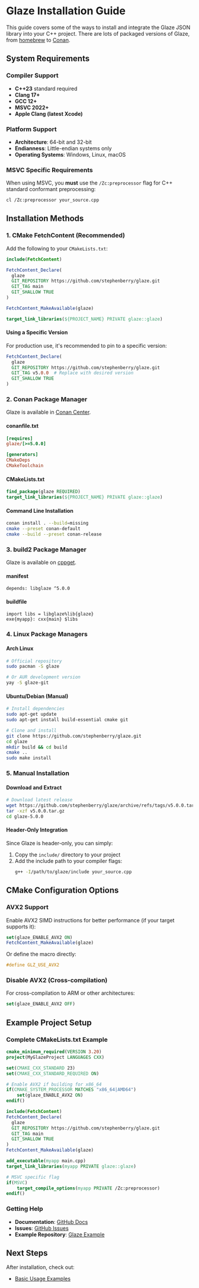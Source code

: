 # Glaze Installation Guide

This guide covers some of the ways to install and integrate the Glaze JSON library into your C++ project. There are lots of packaged versions of Glaze, from [homebrew](https://formulae.brew.sh/formula/glaze) to [Conan](https://conan.io/center/recipes/glaze).

## System Requirements

### Compiler Support
- **C++23** standard required
- **Clang 17+**
- **GCC 12+** 
- **MSVC 2022+**
- **Apple Clang (latest Xcode)**

### Platform Support
- **Architecture**: 64-bit and 32-bit
- **Endianness**: Little-endian systems only
- **Operating Systems**: Windows, Linux, macOS

### MSVC Specific Requirements
When using MSVC, you **must** use the `/Zc:preprocessor` flag for C++ standard conformant preprocessing:

```bash
cl /Zc:preprocessor your_source.cpp
```

## Installation Methods

### 1. CMake FetchContent (Recommended)

Add the following to your `CMakeLists.txt`:

```cmake
include(FetchContent)

FetchContent_Declare(
  glaze
  GIT_REPOSITORY https://github.com/stephenberry/glaze.git
  GIT_TAG main
  GIT_SHALLOW TRUE
)

FetchContent_MakeAvailable(glaze)

target_link_libraries(${PROJECT_NAME} PRIVATE glaze::glaze)
```

#### Using a Specific Version

For production use, it's recommended to pin to a specific version:

```cmake
FetchContent_Declare(
  glaze
  GIT_REPOSITORY https://github.com/stephenberry/glaze.git
  GIT_TAG v5.0.0  # Replace with desired version
  GIT_SHALLOW TRUE
)
```

### 2. Conan Package Manager

Glaze is available in [Conan Center](https://conan.io/center/recipes/glaze).

#### conanfile.txt
```ini
[requires]
glaze/[>=5.0.0]

[generators]
CMakeDeps
CMakeToolchain
```

#### CMakeLists.txt
```cmake
find_package(glaze REQUIRED)
target_link_libraries(${PROJECT_NAME} PRIVATE glaze::glaze)
```

#### Command Line Installation
```bash
conan install . --build=missing
cmake --preset conan-default
cmake --build --preset conan-release
```

### 3. build2 Package Manager

Glaze is available on [cppget](https://cppget.org/libglaze).

#### manifest
```
depends: libglaze ^5.0.0
```

#### buildfile
```
import libs = libglaze%lib{glaze}
exe{myapp}: cxx{main} $libs
```

### 4. Linux Package Managers

#### Arch Linux
```bash
# Official repository
sudo pacman -S glaze

# Or AUR development version
yay -S glaze-git
```

#### Ubuntu/Debian (Manual)
```bash
# Install dependencies
sudo apt-get update
sudo apt-get install build-essential cmake git

# Clone and install
git clone https://github.com/stephenberry/glaze.git
cd glaze
mkdir build && cd build
cmake ..
sudo make install
```

### 5. Manual Installation

#### Download and Extract
```bash
# Download latest release
wget https://github.com/stephenberry/glaze/archive/refs/tags/v5.0.0.tar.gz
tar -xzf v5.0.0.tar.gz
cd glaze-5.0.0
```

#### Header-Only Integration
Since Glaze is header-only, you can simply:

1. Copy the `include/` directory to your project
2. Add the include path to your compiler flags:
   ```bash
   g++ -I/path/to/glaze/include your_source.cpp
   ```

## CMake Configuration Options

### AVX2 Support
Enable AVX2 SIMD instructions for better performance (if your target supports it):

```cmake
set(glaze_ENABLE_AVX2 ON)
FetchContent_MakeAvailable(glaze)
```

Or define the macro directly:
```cpp
#define GLZ_USE_AVX2
```

### Disable AVX2 (Cross-compilation)
For cross-compilation to ARM or other architectures:

```cmake
set(glaze_ENABLE_AVX2 OFF)
```

## Example Project Setup

### Complete CMakeLists.txt Example
```cmake
cmake_minimum_required(VERSION 3.20)
project(MyGlazeProject LANGUAGES CXX)

set(CMAKE_CXX_STANDARD 23)
set(CMAKE_CXX_STANDARD_REQUIRED ON)

# Enable AVX2 if building for x86_64
if(CMAKE_SYSTEM_PROCESSOR MATCHES "x86_64|AMD64")
    set(glaze_ENABLE_AVX2 ON)
endif()

include(FetchContent)
FetchContent_Declare(
  glaze
  GIT_REPOSITORY https://github.com/stephenberry/glaze.git
  GIT_TAG main
  GIT_SHALLOW TRUE
)
FetchContent_MakeAvailable(glaze)

add_executable(myapp main.cpp)
target_link_libraries(myapp PRIVATE glaze::glaze)

# MSVC specific flag
if(MSVC)
    target_compile_options(myapp PRIVATE /Zc:preprocessor)
endif()
```

### Getting Help

- **Documentation**: [GitHub Docs](https://github.com/stephenberry/glaze/tree/main/docs)
- **Issues**: [GitHub Issues](https://github.com/stephenberry/glaze/issues)
- **Example Repository**: [Glaze Example](https://github.com/stephenberry/glaze_example)

## Next Steps

After installation, check out:
- [Basic Usage Examples](https://github.com/stephenberry/glaze/blob/main/tests/example_json/example_json.cpp)
